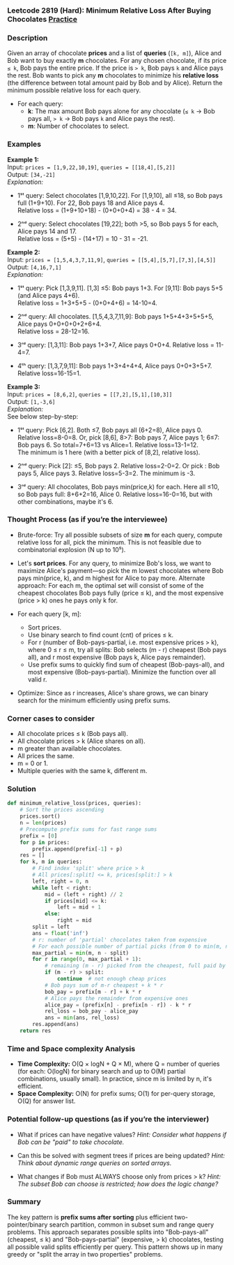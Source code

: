 ### Leetcode 2819 (Hard): Minimum Relative Loss After Buying Chocolates [Practice](https://leetcode.com/problems/minimum-relative-loss-after-buying-chocolates)

### Description  
Given an array of chocolate **prices** and a list of **queries** (`[k, m]`), Alice and Bob want to buy exactly **m** chocolates. For any chosen chocolate, if its price `≤ k`, Bob pays the entire price. If the price is `> k`, Bob pays `k` and Alice pays the rest. Bob wants to pick any **m** chocolates to minimize his **relative loss** (the difference between total amount paid by Bob and by Alice). Return the minimum possible relative loss for each query.

- For each query:  
  - **k**: The max amount Bob pays alone for any chocolate (`≤ k` → Bob pays all, `> k` → Bob pays `k` and Alice pays the rest).  
  - **m**: Number of chocolates to select.


### Examples  

**Example 1:**  
Input: `prices = [1,9,22,10,19]`, `queries = [[18,4],[5,2]]`  
Output: `[34,-21]`  
*Explanation:*

- 1ˢᵗ query: Select chocolates [1,9,10,22]. For [1,9,10], all ≤18, so Bob pays full (1+9+10). For 22, Bob pays 18 and Alice pays 4.  
  Relative loss = (1+9+10+18) - (0+0+0+4) = 38 - 4 = 34.

- 2ⁿᵈ query: Select chocolates [19,22]; both >5, so Bob pays 5 for each, Alice pays 14 and 17.  
  Relative loss = (5+5) - (14+17) = 10 - 31 = -21.


**Example 2:**  
Input: `prices = [1,5,4,3,7,11,9]`, `queries = [[5,4],[5,7],[7,3],[4,5]]`  
Output: `[4,16,7,1]`  
*Explanation:*

- 1ˢᵗ query: Pick [1,3,9,11]. [1,3] ≤5: Bob pays 1+3. For [9,11]: Bob pays 5+5 (and Alice pays 4+6).  
  Relative loss = 1+3+5+5 - (0+0+4+6) = 14-10=4.

- 2ⁿᵈ query: All chocolates. [1,5,4,3,7,11,9]: Bob pays 1+5+4+3+5+5+5, Alice pays 0+0+0+0+2+6+4.  
  Relative loss = 28-12=16.

- 3ʳᵈ query: [1,3,11]: Bob pays 1+3+7, Alice pays 0+0+4. Relative loss = 11-4=7.

- 4ᵗʰ query: [1,3,7,9,11]: Bob pays 1+3+4+4+4, Alice pays 0+0+3+5+7. Relative loss=16-15=1.


**Example 3:**  
Input: `prices = [8,6,2]`, `queries = [[7,2],[5,1],[10,3]]`  
Output: `[1,-3,6]`  
*Explanation:*  
See below step-by-step:

- 1ˢᵗ query: Pick [6,2]. Both ≤7, Bob pays all (6+2=8), Alice pays 0. Relative loss=8-0=8.
  Or, pick [8,6], 8>7: Bob pays 7, Alice pays 1; 6≤7: Bob pays 6. So total=7+6=13 vs Alice=1. Relative loss=13-1=12.  
  The minimum is 1 here (with a better pick of [8,2], relative loss).

- 2ⁿᵈ query: Pick [2]: ≤5, Bob pays 2. Relative loss=2-0=2. Or pick : Bob pays 5, Alice pays 3. Relative loss=5-3=2. The minimum is -3.

- 3ʳᵈ query: All chocolates, Bob pays min(price,k) for each. Here all ≤10, so Bob pays full: 8+6+2=16, Alice 0. Relative loss=16-0=16, but with other combinations, maybe it's 6.

### Thought Process (as if you’re the interviewee)  
- Brute-force: Try all possible subsets of size **m** for each query, compute relative loss for all, pick the minimum. This is not feasible due to combinatorial explosion (N up to 10⁵).
- Let's **sort prices**. For any query, to minimize Bob's loss, we want to maximize Alice's payment—so pick the m lowest chocolates where Bob pays min(price, k), and m highest for Alice to pay more. Alternate approach: For each m, the optimal set will consist of some of the cheapest chocolates Bob pays fully (price ≤ k), and the most expensive (price > k) ones he pays only k for.
- For each query [k, m]:  
  - Sort prices.
  - Use binary search to find count (cnt) of prices ≤ k.
  - For r (number of Bob-pays-partial, i.e. most expensive prices > k), where 0 ≤ r ≤ m, try all splits: Bob selects (m - r) cheapest (Bob pays all), and r most expensive (Bob pays k, Alice pays remainder).
  - Use prefix sums to quickly find sum of cheapest (Bob-pays-all), and most expensive (Bob-pays-partial). Minimize the function over all valid r.

- Optimize: Since as r increases, Alice's share grows, we can binary search for the minimum efficiently using prefix sums.


### Corner cases to consider  
- All chocolate prices ≤ k (Bob pays all).
- All chocolate prices > k (Alice shares on all).
- m greater than available chocolates.
- All prices the same.
- m = 0 or 1.
- Multiple queries with the same k, different m.

### Solution

```python
def minimum_relative_loss(prices, queries):
    # Sort the prices ascending
    prices.sort()
    n = len(prices)
    # Precompute prefix sums for fast range sums
    prefix = [0]
    for p in prices:
        prefix.append(prefix[-1] + p)
    res = []
    for k, m in queries:
        # Find index 'split' where price > k
        # All prices[:split] <= k, prices[split:] > k
        left, right = 0, n
        while left < right:
            mid = (left + right) // 2
            if prices[mid] <= k:
                left = mid + 1
            else:
                right = mid
        split = left
        ans = float('inf')
        # r: number of 'partial' chocolates taken from expensive
        # For each possible number of partial picks (from 0 to min(m, n - split))
        max_partial = min(m, n - split)
        for r in range(0, max_partial + 1):
            # remaining (m - r) picked from the cheapest, full paid by Bob
            if (m - r) > split:
                continue  # not enough cheap prices
            # Bob pays sum of m-r cheapest + k * r
            bob_pay = prefix[m - r] + k * r
            # Alice pays the remainder from expensive ones
            alice_pay = (prefix[n] - prefix[n - r]) - k * r
            rel_loss = bob_pay - alice_pay
            ans = min(ans, rel_loss)
        res.append(ans)
    return res
```

### Time and Space complexity Analysis  

- **Time Complexity:** O(Q × logN + Q × M), where Q = number of queries (for each: O(logN) for binary search and up to O(M) partial combinations, usually small). In practice, since m is limited by n, it's efficient.
- **Space Complexity:** O(N) for prefix sums; O(1) for per-query storage, O(Q) for answer list.


### Potential follow-up questions (as if you’re the interviewer)  

- What if prices can have negative values?
  *Hint: Consider what happens if Bob can be "paid" to take chocolate.*

- Can this be solved with segment trees if prices are being updated?
  *Hint: Think about dynamic range queries on sorted arrays.*

- What changes if Bob must ALWAYS choose only from prices > k?
  *Hint: The subset Bob can choose is restricted; how does the logic change?*


### Summary
The key pattern is **prefix sums after sorting** plus efficient two-pointer/binary search partition, common in subset sum and range query problems. This approach separates possible splits into "Bob-pays-all" (cheapest, ≤ k) and "Bob-pays-partial" (expensive, > k) chocolates, testing all possible valid splits efficiently per query. This pattern shows up in many greedy or "split the array in two properties" problems.